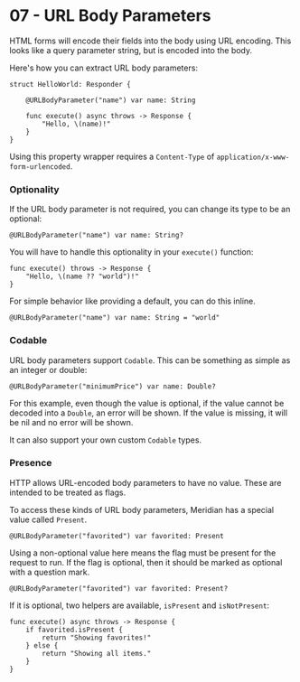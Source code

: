 # 07 - URL Body Parameters

HTML forms will encode their fields into the body using URL encoding. This looks like a query parameter string, but is encoded into the body.

Here's how you can extract URL body parameters:

    struct HelloWorld: Responder {
    
        @URLBodyParameter("name") var name: String
    
        func execute() async throws -> Response {
            "Hello, \(name)!"
        }
    }

Using this property wrapper requires a `Content-Type` of `application/x-www-form-urlencoded`.

### Optionality

If the URL body parameter is not required, you can change its type to be an optional:

    @URLBodyParameter("name") var name: String?

You will have to handle this optionality in your `execute()` function:

    func execute() throws -> Response {
        "Hello, \(name ?? "world")!"
    }

For simple behavior like providing a default, you can do this inline. 

    @URLBodyParameter("name") var name: String = "world"

### Codable

URL body parameters support `Codable`. This can be something as simple as an integer or double:

    @URLBodyParameter("minimumPrice") var name: Double?

For this example, even though the value is optional, if the value cannot be decoded into a `Double`, an error will be shown. If the value is missing, it will be nil and no error will be shown.

It can also support your own custom `Codable` types.

### Presence

HTTP allows URL-encoded body parameters to have no value. These are intended to be treated as flags. 

To access these kinds of URL body parameters, Meridian has a special value called `Present`.

    @URLBodyParameter("favorited") var favorited: Present

Using a non-optional value here means the flag must be present for the request to run. If the flag is optional, then it should be marked as optional with a question mark.

    @URLBodyParameter("favorited") var favorited: Present?

If it is optional, two helpers are available, `isPresent` and `isNotPresent`:

    func execute() async throws -> Response {
        if favorited.isPresent {
            return "Showing favorites!"
        } else {
            return "Showing all items."
        }
    }
